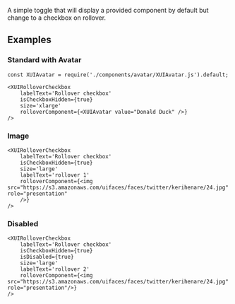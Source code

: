 A simple toggle that will display a provided component by default but change to a checkbox on rollover.

## Examples

### Standard with Avatar
```
const XUIAvatar = require('./components/avatar/XUIAvatar.js').default;

<XUIRolloverCheckbox
	labelText='Rollover checkbox'
	isCheckboxHidden={true}
	size='xlarge'
	rolloverComponent={<XUIAvatar value="Donald Duck" />}
/>
```

### Image
```
<XUIRolloverCheckbox
	labelText='Rollover checkbox'
	isCheckboxHidden={true}
	size='large'
	labelText='rollover 1'
	rolloverComponent={<img src="https://s3.amazonaws.com/uifaces/faces/twitter/kerihenare/24.jpg" role="presentation"
	/>}
/>
```

### Disabled
```
<XUIRolloverCheckbox
	labelText='Rollover checkbox'
	isCheckboxHidden={true}
	isDisabled={true}
	size='large'
	labelText='rollover 2'
	rolloverComponent={<img src="https://s3.amazonaws.com/uifaces/faces/twitter/kerihenare/24.jpg" role="presentation"/>}
/>
```
